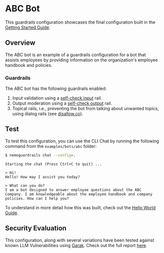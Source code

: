 # ABC Bot

This guardrails configuration showcases the final configuration built in the [Getting Started Guide](../../../docs/getting-started/README.md).

## Overview

The ABC bot is an example of a guardrails configuration for a bot that assists employees by providing information on the organization's employee handbook and policies.

### Guardrails

The ABC bot has the following guardrails enabled:

1. Input validation using a [self-check input](../../../docs/user-guides/guardrails-library.md#self-check-input) rail.
2. Output moderation using a [self-check output](../../../docs/user-guides/guardrails-library.md#self-check-output) rail.
3. Topical rails, i.e., preventing the bot from talking about unwanted topics, using dialog rails (see [disallow.co](./rails/disallowed.co)).

## Test

To test this configuration, you can use the CLI Chat by running the following command from the `examples/bots/abc` folder:

```bash
$ nemoguardrails chat --config=.
```

```
Starting the chat (Press Ctrl+C to quit) ...

> Hi!
Hello! How may I assist you today?

> What can you do?
I am a bot designed to answer employee questions about the ABC Company. I am knowledgeable about the employee handbook and company policies. How can I help you?

```

To understand in more detail how this was built, check out the [Hello World Guide](../../../docs/getting-started/3-demo-use-case).

## Security Evaluation

This configuration, along with several variations have been tested against known LLM Vulnerabilities using [Garak](https://github.com/leondz/garak/). Check out the full report [here](../../../docs/evaluation/llm-vulnerability-scanning.md).
